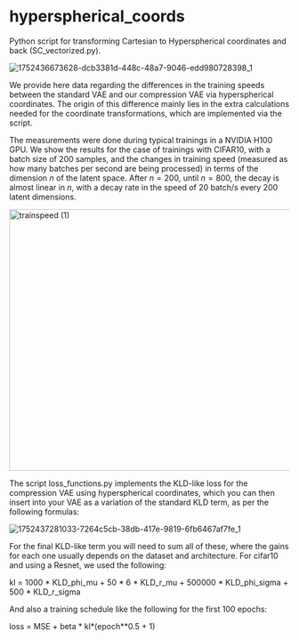 # hyperspherical_coords
Python script for transforming Cartesian to Hyperspherical coordinates and back (SC_vectorized.py).

![1752436673628-dcb3381d-448c-48a7-9046-edd980728398_1](https://github.com/user-attachments/assets/91d86b29-5b7c-44f7-bb02-c1272f2c10c1)




We provide here data regarding the differences in the training speeds between the standard VAE and our compression VAE via hyperspherical coordinates. The origin of this difference mainly lies in the extra calculations needed for the coordinate transformations, which are implemented via the script.

The measurements were done during typical trainings in a NVIDIA H100 GPU. We show the results for the case of trainings with CIFAR10, with a batch size of $200$ samples, and the changes in training speed (measured as how many batches per second are being processed) in terms of the dimension $n$ of the latent space. After $n=200$, until $n=800$, the decay is almost linear in $n$, with a decay rate in the speed of $20$ batch/s every $200$ latent dimensions.

<img width="575" height="470" alt="trainspeed (1)" src="https://github.com/user-attachments/assets/9c703c69-41c1-409d-9b6d-e1f529756100" />

The script loss_functions.py implements the KLD-like loss for the compression VAE using hyperspherical coordinates, which you can then insert into your VAE as a variation of the standard KLD term, as per the following formulas:

![1752437281033-7264c5cb-38db-417e-9819-6fb6467af7fe_1](https://github.com/user-attachments/assets/101fe225-a51e-4f2b-8d7a-90ac2b434e1f)


For the final KLD-like term you will need to sum all of these, where the gains for each one usually depends on the dataset and architecture. For cifar10 and using a Resnet, we used the following:

kl = 1000 * KLD_phi_mu + 50 * 6 * KLD_r_mu + 500000 * KLD_phi_sigma + 500 * KLD_r_sigma

And also a training schedule like the following for the first 100 epochs:

loss = MSE + beta * kl*(epoch**0.5 + 1)
